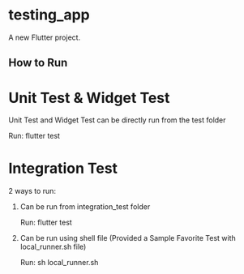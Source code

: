# testing_app

A new Flutter project.

## How to Run

# Unit Test & Widget Test
  
  Unit Test and Widget Test can be directly run from the test folder
  
  Run:
  flutter test <path to test.dart file>
    
# Integration Test
  
  2 ways to run:
  
  1. Can be run from integration_test folder
      
      Run:
      flutter test <path to app_test.dart inside integration_test folder>
  
  2. Can be run using shell file (Provided a Sample Favorite Test with local_runner.sh file)
  
      Run:
      sh local_runner.sh
  

